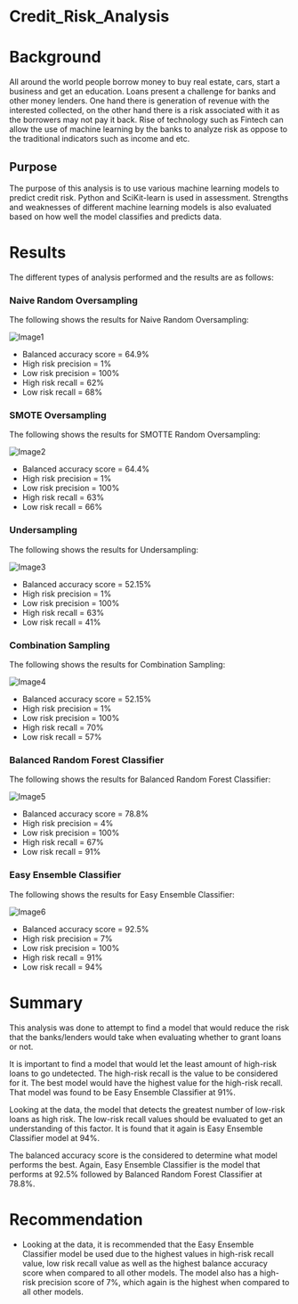 # Credit_Risk_Analysis

# Background
All around the world people borrow money to buy real estate, cars, start a business and get an education. Loans present a challenge for banks and other money lenders.  One hand there is generation of revenue with the interested collected, on the other hand there is a risk associated with it as the borrowers may not pay it back. Rise of technology such as Fintech can allow the use of machine learning by the banks to analyze risk as oppose to the traditional indicators such as income and etc.

## Purpose
The purpose of this analysis is to use various machine learning models to predict credit risk.  Python and SciKit-learn is used in assessment. Strengths and weaknesses of different machine learning models is also evaluated based on how well the model classifies and predicts data.

# Results

The different types of analysis performed and the results are as follows:

### Naive Random Oversampling
The following shows the results for Naive Random Oversampling:

![Image1]()
- Balanced accuracy score = 64.9%
- High risk precision = 1%
- Low risk precision = 100%
- High risk recall = 62%
- Low risk recall = 68%

### SMOTE Oversampling
The following shows the results for SMOTTE Random Oversampling:

![Image2]()
- Balanced accuracy score = 64.4%
- High risk precision = 1%
- Low risk precision = 100%
- High risk recall = 63%
- Low risk recall = 66%

### Undersampling
The following shows the results for Undersampling:

![Image3]()
- Balanced accuracy score = 52.15%
- High risk precision = 1%
- Low risk precision = 100%
- High risk recall = 63%
- Low risk recall = 41%

### Combination Sampling
The following shows the results for Combination Sampling:

![Image4]()
- Balanced accuracy score = 52.15%
- High risk precision = 1%
- Low risk precision = 100%
- High risk recall = 70%
- Low risk recall = 57%

### Balanced Random Forest Classifier
The following shows the results for Balanced Random Forest Classifier:

![Image5]()
- Balanced accuracy score = 78.8%
- High risk precision = 4%
- Low risk precision = 100%
- High risk recall = 67%
- Low risk recall = 91%

### Easy Ensemble Classifier
The following shows the results for Easy Ensemble Classifier:

![Image6]()
- Balanced accuracy score = 92.5%
- High risk precision = 7%
- Low risk precision = 100%
- High risk recall = 91%
- Low risk recall = 94%

# Summary
This analysis was done to attempt to find a model that would reduce the risk that the banks/lenders would take when evaluating whether to grant loans or not.  

It is important to find a model that would let the least amount of high-risk loans to go undetected.  The high-risk recall is the value to be considered for it.  The best model would have the highest value for the high-risk recall.  That model was found to be Easy Ensemble Classifier at 91%.

Looking at the data, the model that detects the greatest number of low-risk loans as high risk.  The low-risk recall values should be evaluated to get an understanding of this factor.  It is found that it again is Easy Ensemble Classifier model at 94%.

The balanced accuracy score is the considered to determine what model performs the best.  Again, Easy Ensemble Classifier is the model that performs at 92.5% followed by Balanced Random Forest Classifier at 78.8%.

# Recommendation
- Looking at the data, it is recommended that the Easy Ensemble Classifier model be used due to the highest values in high-risk recall value, low risk recall value as well as the highest balance accuracy score when compared to all other models.  The model also has a high-risk precision score of 7%, which again is the highest when compared to all other models.

